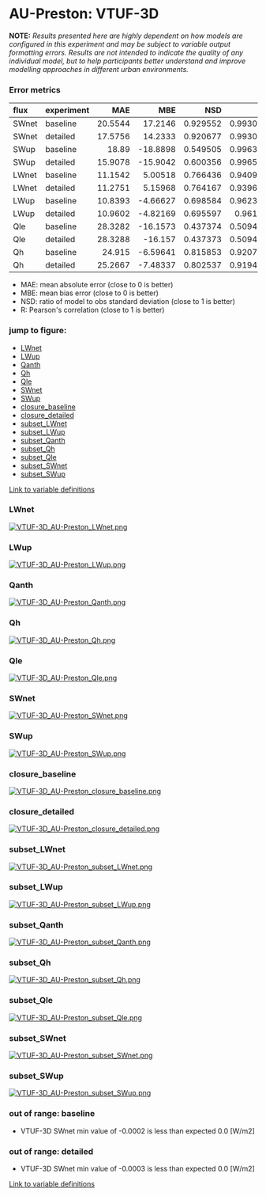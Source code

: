 # AU-Preston: VTUF-3D

**NOTE:** *Results presented here are highly dependent on how models are configured in this experiment and may be subject to variable output formatting errors. Results are not intended to indicate the quality of any individual model, but to help participants better understand and improve modelling approaches in different urban environments.*

### Error metrics

| flux   | experiment   |     MAE |       MBE |      NSD |        R |
|:-------|:-------------|--------:|----------:|---------:|---------:|
| SWnet  | baseline     | 20.5544 |  17.2146  | 0.929552 | 0.993012 |
| SWnet  | detailed     | 17.5756 |  14.2333  | 0.920677 | 0.993007 |
| SWup   | baseline     | 18.89   | -18.8898  | 0.549505 | 0.996363 |
| SWup   | detailed     | 15.9078 | -15.9042  | 0.600356 | 0.996551 |
| LWnet  | baseline     | 11.1542 |   5.00518 | 0.766436 | 0.940994 |
| LWnet  | detailed     | 11.2751 |   5.15968 | 0.764167 | 0.939663 |
| LWup   | baseline     | 10.8393 |  -4.66627 | 0.698584 | 0.962331 |
| LWup   | detailed     | 10.9602 |  -4.82169 | 0.695597 | 0.96122  |
| Qle    | baseline     | 28.3282 | -16.1573  | 0.437374 | 0.509424 |
| Qle    | detailed     | 28.3288 | -16.157   | 0.437373 | 0.509423 |
| Qh     | baseline     | 24.915  |  -6.59641 | 0.815853 | 0.920752 |
| Qh     | detailed     | 25.2667 |  -7.48337 | 0.802537 | 0.919434 |

 - MAE: mean absolute error (close to 0 is better)
 - MBE: mean bias error (close to 0 is better)
 - NSD: ratio of model to obs standard deviation (close to 1 is better)
 - R: Pearson's correlation (close to 1 is better)

### jump to figure:
 - [LWnet](#lwnet)
 - [LWup](#lwup)
 - [Qanth](#qanth)
 - [Qh](#qh)
 - [Qle](#qle)
 - [SWnet](#swnet)
 - [SWup](#swup)
 - [closure_baseline](#closure_baseline)
 - [closure_detailed](#closure_detailed)
 - [subset_LWnet](#subset_lwnet)
 - [subset_LWup](#subset_lwup)
 - [subset_Qanth](#subset_qanth)
 - [subset_Qh](#subset_qh)
 - [subset_Qle](#subset_qle)
 - [subset_SWnet](#subset_swnet)
 - [subset_SWup](#subset_swup)

[Link to variable definitions](../modelattrs/variable_definitions.md)

### <a name="lwnet"></a>LWnet
[![VTUF-3D_AU-Preston_LWnet.png](VTUF-3D_AU-Preston_LWnet.png)](VTUF-3D_AU-Preston_LWnet.png)

### <a name="lwup"></a>LWup
[![VTUF-3D_AU-Preston_LWup.png](VTUF-3D_AU-Preston_LWup.png)](VTUF-3D_AU-Preston_LWup.png)

### <a name="qanth"></a>Qanth
[![VTUF-3D_AU-Preston_Qanth.png](VTUF-3D_AU-Preston_Qanth.png)](VTUF-3D_AU-Preston_Qanth.png)

### <a name="qh"></a>Qh
[![VTUF-3D_AU-Preston_Qh.png](VTUF-3D_AU-Preston_Qh.png)](VTUF-3D_AU-Preston_Qh.png)

### <a name="qle"></a>Qle
[![VTUF-3D_AU-Preston_Qle.png](VTUF-3D_AU-Preston_Qle.png)](VTUF-3D_AU-Preston_Qle.png)

### <a name="swnet"></a>SWnet
[![VTUF-3D_AU-Preston_SWnet.png](VTUF-3D_AU-Preston_SWnet.png)](VTUF-3D_AU-Preston_SWnet.png)

### <a name="swup"></a>SWup
[![VTUF-3D_AU-Preston_SWup.png](VTUF-3D_AU-Preston_SWup.png)](VTUF-3D_AU-Preston_SWup.png)

### <a name="closure_baseline"></a>closure_baseline
[![VTUF-3D_AU-Preston_closure_baseline.png](VTUF-3D_AU-Preston_closure_baseline.png)](VTUF-3D_AU-Preston_closure_baseline.png)

### <a name="closure_detailed"></a>closure_detailed
[![VTUF-3D_AU-Preston_closure_detailed.png](VTUF-3D_AU-Preston_closure_detailed.png)](VTUF-3D_AU-Preston_closure_detailed.png)

### <a name="subset_lwnet"></a>subset_LWnet
[![VTUF-3D_AU-Preston_subset_LWnet.png](VTUF-3D_AU-Preston_subset_LWnet.png)](VTUF-3D_AU-Preston_subset_LWnet.png)

### <a name="subset_lwup"></a>subset_LWup
[![VTUF-3D_AU-Preston_subset_LWup.png](VTUF-3D_AU-Preston_subset_LWup.png)](VTUF-3D_AU-Preston_subset_LWup.png)

### <a name="subset_qanth"></a>subset_Qanth
[![VTUF-3D_AU-Preston_subset_Qanth.png](VTUF-3D_AU-Preston_subset_Qanth.png)](VTUF-3D_AU-Preston_subset_Qanth.png)

### <a name="subset_qh"></a>subset_Qh
[![VTUF-3D_AU-Preston_subset_Qh.png](VTUF-3D_AU-Preston_subset_Qh.png)](VTUF-3D_AU-Preston_subset_Qh.png)

### <a name="subset_qle"></a>subset_Qle
[![VTUF-3D_AU-Preston_subset_Qle.png](VTUF-3D_AU-Preston_subset_Qle.png)](VTUF-3D_AU-Preston_subset_Qle.png)

### <a name="subset_swnet"></a>subset_SWnet
[![VTUF-3D_AU-Preston_subset_SWnet.png](VTUF-3D_AU-Preston_subset_SWnet.png)](VTUF-3D_AU-Preston_subset_SWnet.png)

### <a name="subset_swup"></a>subset_SWup
[![VTUF-3D_AU-Preston_subset_SWup.png](VTUF-3D_AU-Preston_subset_SWup.png)](VTUF-3D_AU-Preston_subset_SWup.png)

### out of range: baseline

 - VTUF-3D SWnet min value of -0.0002 is less than expected 0.0 [W/m2]

### out of range: detailed

 - VTUF-3D SWnet min value of -0.0003 is less than expected 0.0 [W/m2]


[Link to variable definitions](../modelattrs/variable_definitions.md)

